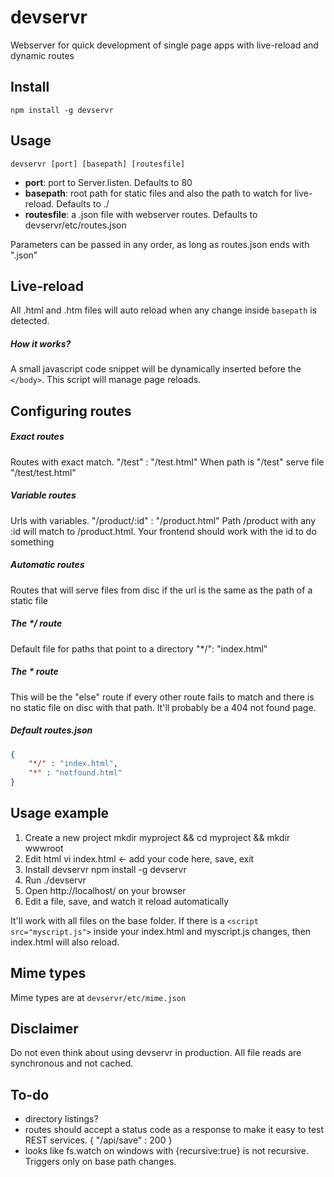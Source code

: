 # devservr

Webserver for quick development of single page apps with live-reload and dynamic routes

## Install

    npm install -g devservr

## Usage

    devservr [port] [basepath] [routesfile]

- **port**: port to Server.listen. Defaults to 80
- **basepath**: root path for static files and also the path to watch for live-reload. Defaults to ./
- **routesfile**: a .json file with webserver routes. Defaults to devservr/etc/routes.json

Parameters can be passed in any order, as long as routes.json ends with ".json"


## Live-reload
All .html and .htm files will auto reload when any change inside `basepath` is detected.

##### How it works?
A small javascript code snippet will be dynamically inserted before the `</body>`. This script will manage page reloads.

## Configuring routes

##### Exact routes
Routes with exact match.
        "/test" : "/test.html"
When path is "/test" serve file "/test/test.html"


##### Variable routes
Urls with variables.
        "/product/:id" : "/product.html"
Path /product with any :id will match to /product.html. Your frontend should work with the id to do something


##### Automatic routes
Routes that will serve files from disc if the url is the same as the path of a static file


##### The */ route
Default file for paths that point to a directory
        "*/": "index.html"


##### The * route
This will be the "else" route if every other route fails to match and there is no static file on disc with that path. It'll probably be a 404 not found page.


##### Default routes.json
```json
{
    "*/" : "index.html",
    "*" : "notfound.html"
}
```

## Usage example
1. Create a new project
        mkdir myproject && cd myproject && mkdir wwwroot
2. Edit html
        vi index.html <- add your code here, save, exit
3. Install devservr
        npm install -g devservr
4. Run
        ./devservr
5. Open http://localhost/ on your browser
6. Edit a file, save, and watch it reload automatically

It'll work with all files on the base folder. If there is a `<script src="myscript.js">` inside your index.html and myscript.js changes, then index.html will also reload.


## Mime types
Mime types are at `devservr/etc/mime.json`

## Disclaimer
Do not even think about using devservr in production. All file reads are synchronous and not cached.

## To-do
- directory listings?
- routes should accept a status code as a response to make it easy to test REST services. { "/api/save" : 200 }
- looks like fs.watch on windows with {recursive:true} is not recursive. Triggers only on base path changes.